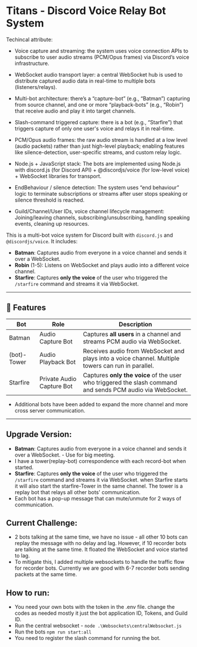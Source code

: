 #  Titans  - Discord Voice Relay Bot System

Techincal attribute:

- Voice capture and streaming: the system uses voice connection APIs to subscribe to user audio streams (PCM/Opus frames) via Discord’s voice infrastructure.

- WebSocket audio transport layer: a central WebSocket hub is used to distribute captured audio data in real-time to multiple bots (listeners/relays).

- Multi-bot architecture: there’s a “capture-bot” (e.g., “Batman”) capturing from source channel, and one or more “playback-bots” (e.g., “Robin”) that receive audio and play it into target channels.

- Slash-command triggered capture: there is a bot (e.g., “Starfire”) that triggers capture of only one user's voice and relays it in real-time.

- PCM/Opus audio frames: the raw audio stream is handled at a low level (audio packets) rather than just high-level playback; enabling features like silence-detection, user-specific streams, and custom relay logic.

- Node.js + JavaScript stack: The bots are implemented using Node.js with discord.js (for Discord API) + @discordjs/voice (for low-level voice) + WebSocket libraries for transport.

- EndBehaviour / silence detection: The system uses “end behaviour” logic to terminate subscriptions or streams after user stops speaking or silence threshold is reached.

- Guild/Channel/User IDs, voice channel lifecycle management: Joining/leaving channels, subscribing/unsubscribing, handling speaking events, cleaning up resources.

This is a multi-bot voice system for Discord built with `discord.js` and `@discordjs/voice`. It includes:

- **Batman**: Captures audio from everyone in a voice channel and sends it over a WebSocket.
- **Robin** (1-5): Listens on WebSocket and plays audio into a different voice channel.
- **Starfire**: Captures **only the voice** of the user who triggered the `/starfire` command and streams it via WebSocket.

---

## 🔧 Features

| Bot      | Role                           | Description |
|----------|--------------------------------|-------------|
|  Batman   | Audio Capture Bot             | Captures **all users** in a channel and streams PCM audio via WebSocket. |
|  (bot)-Tower   | Audio Playback Bot       | Receives audio from WebSocket and plays into a voice channel. Multiple towers can run in parallel. |
|  Starfire | Private Audio Capture Bot     | Captures **only the voice** of the user who triggered the slash command and sends PCM audio via WebSocket. |

+ Additional bots have been added to expand the more channel and more cross server communication. 

---

## Upgrade Version:


- **Batman**: Captures audio from everyone in a voice channel and sends it over a WebSocket. - Use for big meeting. 
- I have a tower(replay-bot) correspondence with each record-bot when started.
-  **Starfire**: Captures **only the voice** of the user who triggered the `/starfire` command and streams it via WebSocket. when Starfire starts it will also start the starfire-Tower in the same channel. The tower is a replay bot that relays all other bots' communication.
-  Each bot has a pop-up message that can mute/unmute for 2 ways of communication. 

## Current Challenge: 

- 2 bots talking at the same time, we have no issue - all other 10 bots can replay the message with no delay and lag. However, if 10 recorder bots are talking at the same time. It floated the WebSocket and voice started to lag.
- To mitigate this, I added multiple websockets to handle the traffic flow for recorder bots. Currently we are good with 6-7 recorder bots sending packets at the same time. 

## How to run:

- You need your own bots with the token in the .env file. change the codes as needed mostly it just the bot application ID, Tokens, and Guild ID. 
- Run the central websocket - `node .\Websockets\centralWebsocket.js`
- Run the bots `npm run start:all`
- You need to register the slash command for running the bot. 
